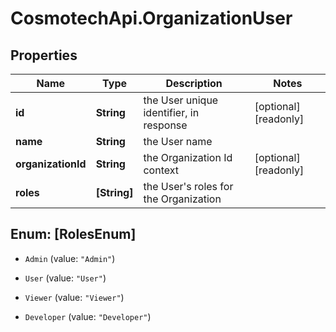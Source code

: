 # CosmotechApi.OrganizationUser

## Properties

Name | Type | Description | Notes
------------ | ------------- | ------------- | -------------
**id** | **String** | the User unique identifier, in response | [optional] [readonly] 
**name** | **String** | the User name | 
**organizationId** | **String** | the Organization Id context | [optional] [readonly] 
**roles** | **[String]** | the User&#39;s roles for the Organization | 



## Enum: [RolesEnum]


* `Admin` (value: `"Admin"`)

* `User` (value: `"User"`)

* `Viewer` (value: `"Viewer"`)

* `Developer` (value: `"Developer"`)




